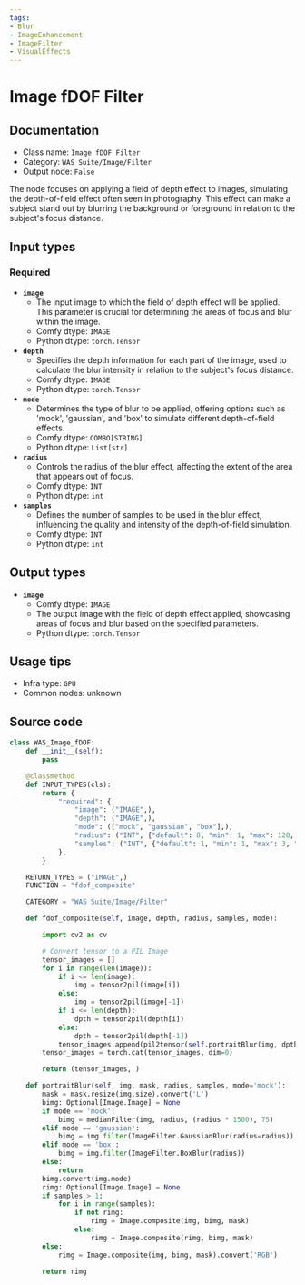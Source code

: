 ```yaml
---
tags:
- Blur
- ImageEnhancement
- ImageFilter
- VisualEffects
---
```


# Image fDOF Filter
## Documentation
- Class name: `Image fDOF Filter`
- Category: `WAS Suite/Image/Filter`
- Output node: `False`

The node focuses on applying a field of depth effect to images, simulating the depth-of-field effect often seen in photography. This effect can make a subject stand out by blurring the background or foreground in relation to the subject's focus distance.
## Input types
### Required
- **`image`**
    - The input image to which the field of depth effect will be applied. This parameter is crucial for determining the areas of focus and blur within the image.
    - Comfy dtype: `IMAGE`
    - Python dtype: `torch.Tensor`
- **`depth`**
    - Specifies the depth information for each part of the image, used to calculate the blur intensity in relation to the subject's focus distance.
    - Comfy dtype: `IMAGE`
    - Python dtype: `torch.Tensor`
- **`mode`**
    - Determines the type of blur to be applied, offering options such as 'mock', 'gaussian', and 'box' to simulate different depth-of-field effects.
    - Comfy dtype: `COMBO[STRING]`
    - Python dtype: `List[str]`
- **`radius`**
    - Controls the radius of the blur effect, affecting the extent of the area that appears out of focus.
    - Comfy dtype: `INT`
    - Python dtype: `int`
- **`samples`**
    - Defines the number of samples to be used in the blur effect, influencing the quality and intensity of the depth-of-field simulation.
    - Comfy dtype: `INT`
    - Python dtype: `int`
## Output types
- **`image`**
    - Comfy dtype: `IMAGE`
    - The output image with the field of depth effect applied, showcasing areas of focus and blur based on the specified parameters.
    - Python dtype: `torch.Tensor`
## Usage tips
- Infra type: `GPU`
- Common nodes: unknown


## Source code
```python
class WAS_Image_fDOF:
    def __init__(self):
        pass

    @classmethod
    def INPUT_TYPES(cls):
        return {
            "required": {
                "image": ("IMAGE",),
                "depth": ("IMAGE",),
                "mode": (["mock", "gaussian", "box"],),
                "radius": ("INT", {"default": 8, "min": 1, "max": 128, "step": 1}),
                "samples": ("INT", {"default": 1, "min": 1, "max": 3, "step": 1}),
            },
        }

    RETURN_TYPES = ("IMAGE",)
    FUNCTION = "fdof_composite"

    CATEGORY = "WAS Suite/Image/Filter"

    def fdof_composite(self, image, depth, radius, samples, mode):

        import cv2 as cv

        # Convert tensor to a PIL Image
        tensor_images = []
        for i in range(len(image)):
            if i <= len(image):
                img = tensor2pil(image[i])
            else:
                img = tensor2pil(image[-1])
            if i <= len(depth):
                dpth = tensor2pil(depth[i])
            else:
                dpth = tensor2pil(depth[-1])
            tensor_images.append(pil2tensor(self.portraitBlur(img, dpth, radius, samples, mode)))
        tensor_images = torch.cat(tensor_images, dim=0)

        return (tensor_images, )

    def portraitBlur(self, img, mask, radius, samples, mode='mock'):
        mask = mask.resize(img.size).convert('L')
        bimg: Optional[Image.Image] = None
        if mode == 'mock':
            bimg = medianFilter(img, radius, (radius * 1500), 75)
        elif mode == 'gaussian':
            bimg = img.filter(ImageFilter.GaussianBlur(radius=radius))
        elif mode == 'box':
            bimg = img.filter(ImageFilter.BoxBlur(radius))
        else:
            return
        bimg.convert(img.mode)
        rimg: Optional[Image.Image] = None
        if samples > 1:
            for i in range(samples):
                if not rimg:
                    rimg = Image.composite(img, bimg, mask)
                else:
                    rimg = Image.composite(rimg, bimg, mask)
        else:
            rimg = Image.composite(img, bimg, mask).convert('RGB')

        return rimg

```
